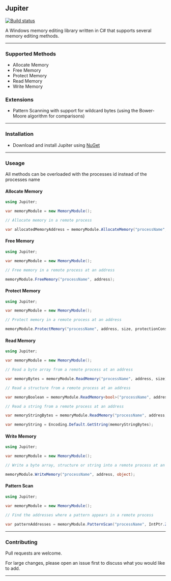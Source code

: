 ## Jupiter

[![Build status](https://ci.appveyor.com/api/projects/status/jp6fnwbq34w012gj?svg=true)](https://ci.appveyor.com/project/Akaion/jupiter)

A Windows memory editing library written in C# that supports several memory editing methods.

----

### Supported Methods

* Allocate Memory
* Free Memory
* Protect Memory
* Read Memory
* Write Memory

### Extensions

* Pattern Scanning with support for wildcard bytes (using the Bower-Moore algorithm for comparisons)

----

### Installation

* Download and install Jupiter using [NuGet](https://www.nuget.org/packages/Jupiter)

----

### Useage

All methods can be overloaded with the processes id instead of the processes name

#### Allocate Memory

```csharp
using Jupiter;

var memoryModule = new MemoryModule();

// Allocate memory in a remote process

var allocatedMemoryAddress = memoryModule.AllocateMemory("processName", size);
```

#### Free Memory

```csharp
using Jupiter;

var memoryModule = new MemoryModule();

// Free memory in a remote process at an address

memoryModule.FreeMemory("processName", address);
```

#### Protect Memory

```csharp
using Jupiter;

var memoryModule = new MemoryModule();

// Protect memory in a remote process at an address

memoryModule.ProtectMemory("processName", address, size, protectionConstant);
```

#### Read Memory

```csharp
using Jupiter;

var memoryModule = new MemoryModule();

// Read a byte array from a remote process at an address

var memoryBytes = memoryModule.ReadMemory("processName", address, size);

// Read a structure from a remote process at an address

var memoryBoolean = memoryModule.ReadMemory<bool>("processName", address);

// Read a string from a remote process at an address

var memoryStringBytes = memoryModule.ReadMemory("processName", address, sizeOfString);

var memoryString = Encoding.Default.GetString(memoryStringBytes);
```

#### Write Memory

```csharp
using Jupiter;

var memoryModule = new MemoryModule();

// Write a byte array, structure or string into a remote process at an address

memoryModule.WriteMemory("processName", address, object);
```

#### Pattern Scan

```csharp
using Jupiter;

var memoryModule = new MemoryModule();

// Find the addresses where a pattern appears in a remote process

var patternAddresses = memoryModule.PatternScan("processName", IntPtr.Zero, "45 FF ?? 01 ?? ?? 2A");
```

----

### Contributing

Pull requests are welcome. 

For large changes, please open an issue first to discuss what you would like to add.

----
